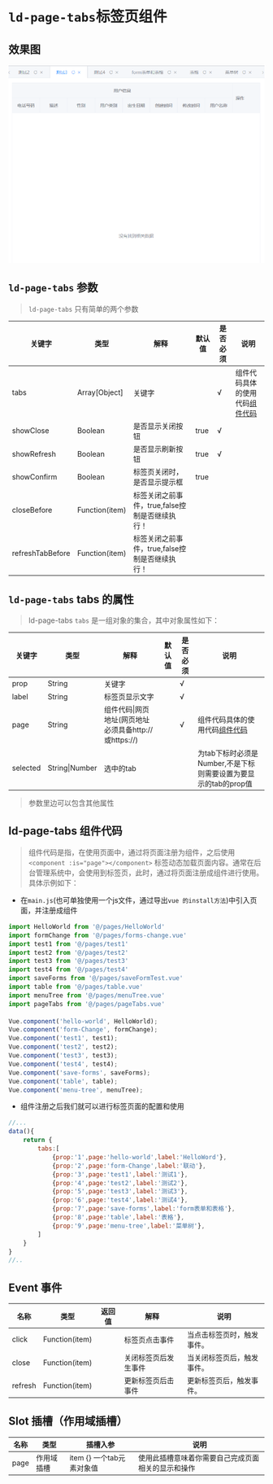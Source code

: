 # `ld-page-tabs`标签页组件

## 效果图

  ![效果图](../effect/ld-page-tabs.png)

## `ld-page-tabs` 参数

> `ld-page-tabs` 只有简单的两个参数

|关键字|类型|解释|默认值|是否必须|说明|
|-|-|-|-|-|-|
|tabs|Array[Object]|关键字||√|组件代码具体的使用代码[组件代码](##`ld-page-tabs`tabs的属性)|
|showClose|Boolean|是否显示关闭按钮|true|√||
|showRefresh|Boolean|是否显示刷新按钮|true|√||
|showConfirm|Boolean|标签页关闭时，是否显示提示框|true|||
|closeBefore|Function(item)|标签关闭之前事件，true,false控制是否继续执行！||||
|refreshTabBefore|Function(item)|标签关闭之前事件，true,false控制是否继续执行！||||


## `ld-page-tabs` tabs 的属性

>  ld-page-tabs `tabs` 是一组对象的集合，其中对象属性如下：

|关键字|类型|解释|默认值|是否必须|说明|
|-|-|-|-|-|-|
|prop|String|关键字||√||
|label|String|标签页显示文字||√||
|page|String|组件代码\|网页地址(网页地址必须具备http://或https://)||√|组件代码具体的使用代码[组件代码](##ld-page-tabs组件代码)|
|selected|String\|Number|选中的tab|||为tab下标时必须是Number,不是下标则需要设置为要显示的tab的prop值|

>参数里边可以包含其他属性

## ld-page-tabs 组件代码

> 组件代码是指，在使用页面中，通过将页面注册为组件，之后使用`<component :is="page"></component>`
> 标签动态加载页面内容。通常在后台管理系统中，会使用到标签页，此时，通过将页面注册成组件进行使用。
> 具体示例如下：
- 在`main.js`(也可单独使用一个js文件，通过导出`vue 的install方法`)中引入页面，并注册成组件

```javascript
import HelloWorld from '@/pages/HelloWorld'
import formChange from '@/pages/forms-change.vue'
import test1 from '@/pages/test1'
import test2 from '@/pages/test2'
import test3 from '@/pages/test3'
import test4 from '@/pages/test4'
import saveForms from '@/pages/saveFormTest.vue'
import table from '@/pages/table.vue'
import menuTree from '@/pages/menuTree.vue'
import pageTabs from '@/pages/pageTabs.vue'

Vue.component('hello-world', HelloWorld);
Vue.component('form-Change', formChange);
Vue.component('test1', test1);
Vue.component('test2', test2);
Vue.component('test3', test3);
Vue.component('test4', test4);
Vue.component('save-forms', saveForms);
Vue.component('table', table);
Vue.component('menu-tree', menuTree);
```

- 组件注册之后我们就可以进行标签页面的配置和使用

```javascript
//...
data(){
	return {
		tabs:[
			{prop:'1',page:'hello-world',label:'HelloWord'},
			{prop:'2',page:'form-Change',label:'联动'},
			{prop:'3',page:'test1',label:'测试1'},
			{prop:'4',page:'test2',label:'测试2'},
			{prop:'5',page:'test3',label:'测试3'},
			{prop:'6',page:'test4',label:'测试4'},
			{prop:'7',page:'save-forms',label:'form表单和表格'},
			{prop:'8',page:'table',label:'表格'},
			{prop:'9',page:'menu-tree',label:'菜单树'},
		]
	}
}
//..
```
## Event 事件
|名称|类型|返回值|解释|说明|
|-|-|-|-|-|
|click|Function(item)||标签页点击事件|当点击标签页时，触发事件。|
|close|Function(item)||关闭标签页后发生事件|当关闭标签页后，触发事件。|
|refresh|Function(item)||更新标签页后击事件|更新标签页后，触发事件。|

## Slot 插槽（作用域插槽）
|名称|类型|插槽入参|说明|
|-|-|-|-|
|page|作用域插槽|item {} 一个tab元素对象值|使用此插槽意味着你需要自己完成页面相关的显示和操作|
